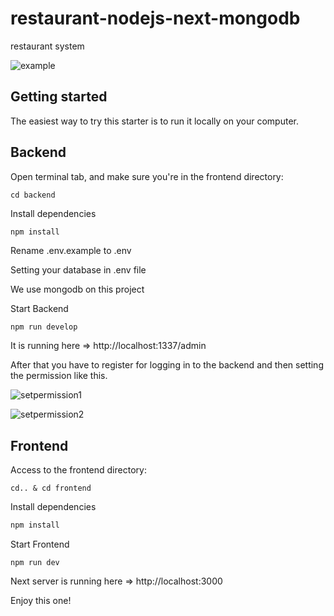 # restaurant-nodejs-next-mongodb
restaurant system

![example](https://strapiuploadtoey.s3.us-east-1.amazonaws.com/example.jpg)

## Getting started
The easiest way to try this starter is to run it locally on your computer.

## Backend
Open terminal tab, and make sure you're in the frontend directory:
```
cd backend
```
Install dependencies
```js
npm install
```
Rename .env.example to .env

Setting your database in .env file

We use mongodb on this project

Start Backend
```
npm run develop
```
It is running here => http://localhost:1337/admin

After that you have to register for logging in to the backend and then setting the permission like this.

![setpermission1](https://strapiuploadtoey.s3.us-east-1.amazonaws.com/setpermission1.jpg)

![setpermission2](https://strapiuploadtoey.s3.us-east-1.amazonaws.com/setpermission2.jpg)

## Frontend
Access to the frontend directory:
```
cd.. & cd frontend
```
Install dependencies
```js
npm install
```
Start Frontend
```
npm run dev
```
Next server is running here => http://localhost:3000

Enjoy this one!

